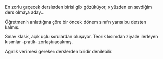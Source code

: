 En zorlu geçecek derslerden birisi gibi gözüküyor, o yüzden en sevdiğim ders olmaya aday...

Öğretmenin anlattığına göre bir önceki dönem sınıfın yarısı bu dersten kalmış.

Sınav klasik, açık uçlu sorulardan oluşuyor. Teorik kısımdan ziyade ilerleyen kısımlar -pratik- zorlaştıracakmış. 

Ağırlık verilmesi gereken derslerden biridir denilebilir.